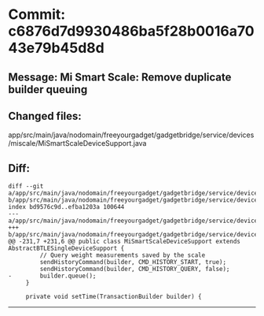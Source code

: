 # Commit: c6876d7d9930486ba5f28b0016a7043e79b45d8d
## Message: Mi Smart Scale: Remove duplicate builder queuing
## Changed files:
app/src/main/java/nodomain/freeyourgadget/gadgetbridge/service/devices/miscale/MiSmartScaleDeviceSupport.java

## Diff:
```
diff --git a/app/src/main/java/nodomain/freeyourgadget/gadgetbridge/service/devices/miscale/MiSmartScaleDeviceSupport.java b/app/src/main/java/nodomain/freeyourgadget/gadgetbridge/service/devices/miscale/MiSmartScaleDeviceSupport.java
index bd9576c9d..efba1203a 100644
--- a/app/src/main/java/nodomain/freeyourgadget/gadgetbridge/service/devices/miscale/MiSmartScaleDeviceSupport.java
+++ b/app/src/main/java/nodomain/freeyourgadget/gadgetbridge/service/devices/miscale/MiSmartScaleDeviceSupport.java
@@ -231,7 +231,6 @@ public class MiSmartScaleDeviceSupport extends AbstractBTLESingleDeviceSupport {
         // Query weight measurements saved by the scale
         sendHistoryCommand(builder, CMD_HISTORY_START, true);
         sendHistoryCommand(builder, CMD_HISTORY_QUERY, false);
-        builder.queue();
     }
 
     private void setTime(TransactionBuilder builder) {
```
-----------------------------------
